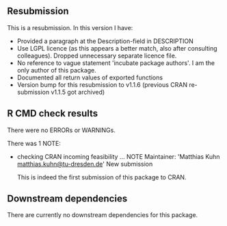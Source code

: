 ## Resubmission
This is a resubmission. In this version I have:

* Provided a paragraph at the Description-field in DESCRIPTION
* Use LGPL licence (as this appears a better match, also after consulting colleagues). Dropped unnecessary separate licence file.
* No reference to vague statement 'incubate package authors'. I am the only author of this package.
* Documented all return values of exported functions
* Version bump for this resubmission to v1.1.6 (previous CRAN re-submission v1.1.5 got archived)


## R CMD check results
There were no ERRORs or WARNINGs.

There was 1 NOTE:

* checking CRAN incoming feasibility ... NOTE
  Maintainer: 'Matthias Kuhn <matthias.kuhn@tu-dresden.de>' New submission

  This is indeed the first submission of this package to CRAN.


## Downstream dependencies
There are currently no downstream dependencies for this package.
